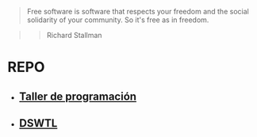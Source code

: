 > Free software is software that respects your freedom and the social solidarity of your community. So it's free as in freedom.

>> Richard Stallman

# REPO

* ## [Taller de programación](https://github.com/taller-programacion)
* ## [DSWTL](https://github.com/danjrosales)
